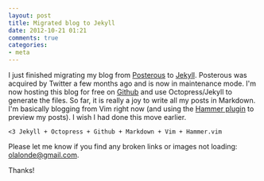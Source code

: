 ```yaml
---
layout: post
title: Migrated blog to Jekyll
date: 2012-10-21 01:21
comments: true
categories: 
- meta
---
```


I just finished migrating my blog from
[Posterous](http://posterous.com) to [Jekyll](http://jekyllrb.com).
Posterous was acquired by Twitter a few months ago and is now in
maintenance mode. I'm now hosting this blog for free on
[Github](http://github.com/olalonde/olalonde.github.com) and 
use Octopress/Jekyll to generate the files. So far, it is really a joy to write all
my posts in Markdown. I'm basically blogging from Vim right now (and using the [Hammer plugin](https://github.com/matthias-guenther/hammer.vim) to preview my posts). I wish I had done this move earlier.

    <3 Jekyll + Octopress + Github + Markdown + Vim + Hammer.vim

Please let me know if you find any broken links or images not loading:
[olalonde@gmail.com](mailto:olalonde@gmail.com?subject=Blog%20bug).

Thanks!
